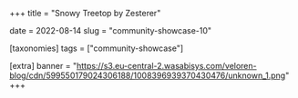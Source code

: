 +++
title = "Snowy Treetop by Zesterer"

date = 2022-08-14
slug = "community-showcase-10"

[taxonomies]
tags = ["community-showcase"]

[extra]
banner = "https://s3.eu-central-2.wasabisys.com/veloren-blog/cdn/599550179024306188/1008396939370430476/unknown_1.png"
+++
